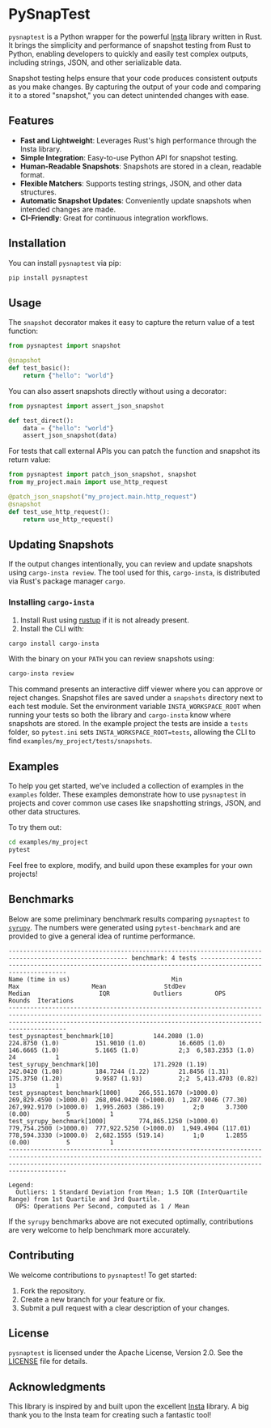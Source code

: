 # PySnapTest

`pysnaptest` is a Python wrapper for the powerful [Insta](https://insta.rs/) library written in Rust. It brings the simplicity and performance of snapshot testing from Rust to Python, enabling developers to quickly and easily test complex outputs, including strings, JSON, and other serializable data.

Snapshot testing helps ensure that your code produces consistent outputs as you make changes. By capturing the output of your code and comparing it to a stored "snapshot," you can detect unintended changes with ease.

## Features

- **Fast and Lightweight**: Leverages Rust's high performance through the Insta library.
- **Simple Integration**: Easy-to-use Python API for snapshot testing.
- **Human-Readable Snapshots**: Snapshots are stored in a clean, readable format.
- **Flexible Matchers**: Supports testing strings, JSON, and other data structures.
- **Automatic Snapshot Updates**: Conveniently update snapshots when intended changes are made.
- **CI-Friendly**: Great for continuous integration workflows.

## Installation

You can install `pysnaptest` via pip:

```bash
pip install pysnaptest
```

## Usage

The `snapshot` decorator makes it easy to capture the return value of a test
function:

```python
from pysnaptest import snapshot

@snapshot
def test_basic():
    return {"hello": "world"}
```

You can also assert snapshots directly without using a decorator:

```python
from pysnaptest import assert_json_snapshot

def test_direct():
    data = {"hello": "world"}
    assert_json_snapshot(data)
```

For tests that call external APIs you can patch the function and snapshot its
return value:

```python
from pysnaptest import patch_json_snapshot, snapshot
from my_project.main import use_http_request

@patch_json_snapshot("my_project.main.http_request")
@snapshot
def test_use_http_request():
    return use_http_request()
```

## Updating Snapshots

If the output changes intentionally, you can review and update snapshots using
`cargo-insta review`. The tool used for this, `cargo-insta`, is distributed via
Rust's package manager `cargo`.

### Installing `cargo-insta`

1. Install Rust using [rustup](https://rustup.rs/) if it is not already present.
2. Install the CLI with:

```bash
cargo install cargo-insta
```

With the binary on your `PATH` you can review snapshots using:

```bash
cargo-insta review
```

This command presents an interactive diff viewer where you can approve or reject
changes. Snapshot files are saved under a `snapshots` directory next to each test
module. Set the environment variable `INSTA_WORKSPACE_ROOT` when running your
tests so both the library and `cargo-insta` know where snapshots are stored. In
the example project the tests are inside a `tests` folder, so `pytest.ini` sets
`INSTA_WORKSPACE_ROOT=tests`, allowing the CLI to find
`examples/my_project/tests/snapshots`.


## Examples

To help you get started, we’ve included a collection of examples in the `examples` folder. These examples demonstrate how to use `pysnaptest` in projects and cover common use cases like snapshotting strings, JSON, and other data structures.

To try them out:

```bash
cd examples/my_project
pytest
```

Feel free to explore, modify, and build upon these examples for your own projects!

## Benchmarks

Below are some preliminary benchmark results comparing `pysnaptest` to
[`syrupy`](https://github.com/tophat/syrupy). The numbers were generated using
`pytest-benchmark` and are provided to give a general idea of runtime
performance.

```
------------------------------------------------------------------------------------------------------- benchmark: 4 tests -------------------------------------------------------------------------------------------------------
Name (time in us)                            Min                     Max                    Mean                StdDev                  Median                   IQR            Outliers         OPS            Rounds  Iterations
----------------------------------------------------------------------------------------------------------------------------------------------------------------------------------------------------------------------------------
test_pysnaptest_benchmark[10]           144.2080 (1.0)          224.8750 (1.0)          151.9010 (1.0)         16.6605 (1.0)          146.6665 (1.0)          5.1665 (1.0)           2;3  6,583.2353 (1.0)          24           1
test_syrupy_benchmark[10]               171.2920 (1.19)         242.0420 (1.08)         184.7244 (1.22)        21.8456 (1.31)         175.3750 (1.20)         9.9587 (1.93)          2;2  5,413.4703 (0.82)         13           1
test_pysnaptest_benchmark[1000]     266,551.1670 (>1000.0)  269,829.4590 (>1000.0)  268,094.9420 (>1000.0)  1,287.9046 (77.30)    267,992.9170 (>1000.0)  1,995.2603 (386.19)        2;0      3.7300 (0.00)          5           1
test_syrupy_benchmark[1000]         774,865.1250 (>1000.0)  779,754.2500 (>1000.0)  777,922.5250 (>1000.0)  1,949.4904 (117.01)   778,594.3330 (>1000.0)  2,682.1555 (519.14)        1;0      1.2855 (0.00)          5           1
----------------------------------------------------------------------------------------------------------------------------------------------------------------------------------------------------------------------------------

Legend:
  Outliers: 1 Standard Deviation from Mean; 1.5 IQR (InterQuartile Range) from 1st Quartile and 3rd Quartile.
  OPS: Operations Per Second, computed as 1 / Mean
```

If the `syrupy` benchmarks above are not executed optimally, contributions are
very welcome to help benchmark more accurately.

## Contributing

We welcome contributions to `pysnaptest`! To get started:

1. Fork the repository.
2. Create a new branch for your feature or fix.
3. Submit a pull request with a clear description of your changes.

## License

`pysnaptest` is licensed under the Apache License, Version 2.0. See the [LICENSE](LICENSE) file for details.

## Acknowledgments

This library is inspired by and built upon the excellent [Insta](https://insta.rs/) library. A big thank you to the Insta team for creating such a fantastic tool!
